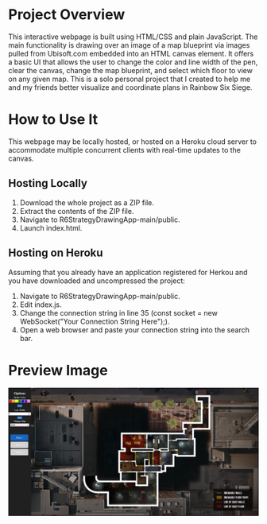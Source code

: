 # Project Overview
This interactive webpage is built using HTML/CSS and plain JavaScript. The main functionality is drawing over an image of a map blueprint via images pulled from Ubisoft.com embedded into an HTML canvas element. It offers a basic UI that allows the user to change the color and line width of the pen, clear the canvas, change the map blueprint, and select which floor to view on any given map. This is a solo personal project that I created to help me and my friends better visualize and coordinate plans in Rainbow Six Siege.

# How to Use It
This webpage may be locally hosted, or hosted on a Heroku cloud server to accommodate multiple concurrent clients with real-time updates to the canvas.

## Hosting Locally
1. Download the whole project as a ZIP file.
2. Extract the contents of the ZIP file.
3. Navigate to R6StrategyDrawingApp-main/public.
4. Launch index.html.

## Hosting on Heroku
Assuming that you already have an application registered for Herkou and you have downloaded and uncompressed the project:
1. Navigate to R6StrategyDrawingApp-main/public.
2. Edit index.js.
3. Change the connection string in line 35 (const socket = new WebSocket("Your Connection String Here");).
4. Open a web browser and paste your connection string into the search bar.

# Preview Image
![Project Preview](images/preview.png)
